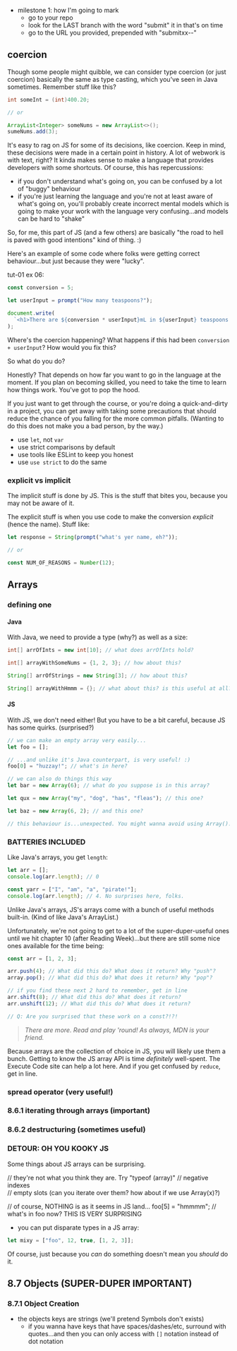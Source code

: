 - milestone 1: how I'm going to mark
  - go to your repo
  - look for the LAST branch with the word "submit" it in that's on time
  - go to the URL you provided, prepended with "submitxx--"

## coercion

Though some people might quibble, we can consider type coercion (or just coercion) basically the same as type casting, which you've seen in Java sometimes. Remember stuff like this?

```java
int someInt = (int)400.20;

// or

ArrayList<Integer> someNums = new ArrayList<>();
sumeNums.add(3);
```

It's easy to rag on JS for some of its decisions, like coercion.
Keep in mind, these decisions were made in a certain point in history.
A lot of webwork is with text, right? It kinda makes sense to make a language that provides developers with some shortcuts. Of course, this has repercussions:

- if you don't understand what's going on, you can be confused by a lot of "buggy" behaviour
- if you're just learning the language and you're not at least aware of what's going on, you'll probably create incorrect mental models which is going to make your work with the language very confusing...and models can be hard to "shake"

So, for me, this part of JS (and a few others) are basically "the road to hell is paved with good intentions" kind of thing. :)

Here's an example of some code where folks were getting correct behaviour...but just because they were "lucky".

tut-01 ex 06:

```javascript
const conversion = 5;

let userInput = prompt("How many teaspoons?");

document.write(
  `<h1>There are ${conversion * userInput}mL in ${userInput} teaspoons.</h1>`
);
```

Where's the coercion happening?
What happens if this had been `conversion + userInput`?
How would you fix this?

So what do you do?

Honestly? That depends on how far you want to go in the language at the moment. If you plan on becoming skilled, you need to take the time to learn how things work. You've got to pop the hood.

If you just want to get through the course, or you're doing a quick-and-dirty in a project, you can get away with taking some precautions that should reduce the chance of you falling for the more common pitfalls. (Wanting to do this does not make you a bad person, by the way.)

- use `let`, not `var`
- use strict comparisons by default
- use tools like ESLint to keep you honest
- use `use strict` to do the same

### explicit vs implicit

The implicit stuff is done by JS. This is the stuff that bites you, because you may not be aware of it.

The explicit stuff is when you use code to make the conversion _explicit_ (hence the name). Stuff like:

```javascript
let response = String(prompt("what's yer name, eh?"));

// or

const NUM_OF_REASONS = Number(12);
```

## Arrays

### defining one

#### Java

With Java, we need to provide a type (why?) as well as a size:

```java
int[] arrOfInts = new int[10]; // what does arrOfInts hold?

int[] arrayWithSomeNums = {1, 2, 3}; // how about this?

String[] arrOfStrings = new String[3]; // how about this?

String[] arrayWithHmmm = {}; // what about this? is this useful at all?!?!

```

#### JS

With JS, we don't need either! But you have to be a bit careful, because JS has some quirks. (surprised?)

```javascript
// we can make an empty array very easily...
let foo = [];

// ...and unlike it's Java counterpart, is very useful! :)
foo[0] = "huzzay!"; // what's in here?

// we can also do things this way
let bar = new Array(6); // what do you suppose is in this array?

let qux = new Array("my", "dog", "has", "fleas"); // this one?

let baz = new Array(6, 2); // and this one?

// this behaviour is...unexpected. You might wanna avoid using Array().
```

### BATTERIES INCLUDED

Like Java's arrays, you get `length`:

```javascript
let arr = [];
console.log(arr.length); // 0

const yarr = ["I", "am", "a", "pirate!"];
console.log(arr.length); // 4. No surprises here, folks.
```

Unlike Java's arrays, JS's arrays come with a bunch of useful methods built-in.
(Kind of like Java's ArrayList.)

Unfortunately, we're not going to get to a lot of the super-duper-useful ones until we hit chapter 10 (after Reading Week)...but there are still some nice ones available for the time being:

```javascript
const arr = [1, 2, 3];

arr.push(4); // What did this do? What does it return? Why "push"?
array.pop(); // What did this do? What does it return? Why "pop"?

// if you find these next 2 hard to remember, get in line
arr.shift(8); // What did this do? What does it return?
arr.unshift(12); // What did this do? What does it return?

// Q: Are you surprised that these work on a const?!?!
```

> _There are more. Read and play 'round! As always, MDN is your friend._

Because arrays are the collection of choice in JS, you will likely use them a bunch. Getting to know the JS array API is time _definitely_ well-spent. The Execute Code site can help a lot here. And if you get confused by `reduce`, get in line.

### spread operator (very useful!)

### 8.6.1 iterating through arrays (important)

### 8.6.2 destructuring (sometimes useful)

### DETOUR: OH YOU KOOKY JS

Some things about JS arrays can be surprising.

// they're not what you think they are. Try "typeof (array)"
// negative indexes  
// empty slots (can you iterate over them? how about if we use Array(x)?)

// of course, NOTHING is as it seems in JS land...
foo[5] = "hmmmm"; // what's in foo now? THIS IS VERY SURPRISING

- you can put disparate types in a JS array:

```javascript
let mixy = ["foo", 12, true, [1, 2, 3]];
```

Of course, just because you _can_ do something doesn't mean you _should_ do it.

## 8.7 Objects (SUPER-DUPER IMPORTANT)

### 8.7.1 Object Creation

- the objects keys are strings (we'll pretend Symbols don't exists)
  - if you wanna have keys that have spaces/dashes/etc, surround with quotes...and then you can only access with `[]` notation instead of dot notation
